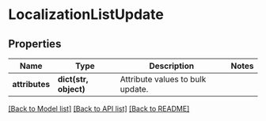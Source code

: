 # LocalizationListUpdate

## Properties
Name | Type | Description | Notes
------------ | ------------- | ------------- | -------------
**attributes** | **dict(str, object)** | Attribute values to bulk update. | 

[[Back to Model list]](../README.md#documentation-for-models) [[Back to API list]](../README.md#documentation-for-api-endpoints) [[Back to README]](../README.md)

